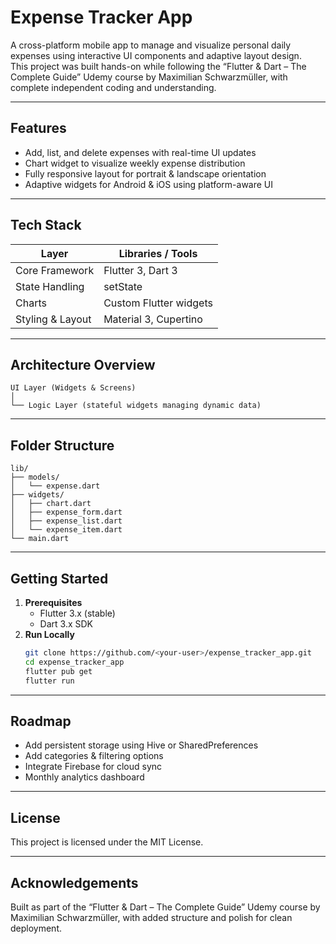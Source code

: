 
# Expense Tracker App

A cross-platform mobile app to manage and visualize personal daily expenses using interactive UI components and adaptive layout design.  
This project was built hands-on while following the “Flutter & Dart – The Complete Guide” Udemy course by Maximilian Schwarzmüller, with complete independent coding and understanding.

---

## Features
- Add, list, and delete expenses with real-time UI updates
- Chart widget to visualize weekly expense distribution
- Fully responsive layout for portrait & landscape orientation
- Adaptive widgets for Android & iOS using platform-aware UI

---

## Tech Stack
| Layer            | Libraries / Tools |
|------------------|-------------------|
| Core Framework   | Flutter 3, Dart 3 |
| State Handling   | setState           |
| Charts           | Custom Flutter widgets |
| Styling & Layout | Material 3, Cupertino |

---

## Architecture Overview
```
UI Layer (Widgets & Screens)
│
└── Logic Layer (stateful widgets managing dynamic data)
```

---

## Folder Structure
```
lib/
├── models/
│   └── expense.dart
├── widgets/
│   ├── chart.dart
│   ├── expense_form.dart
│   ├── expense_list.dart
│   └── expense_item.dart
└── main.dart
```

---

## Getting Started
1. **Prerequisites**
   - Flutter 3.x (stable)
   - Dart 3.x SDK
2. **Run Locally**
   ```bash
   git clone https://github.com/<your-user>/expense_tracker_app.git
   cd expense_tracker_app
   flutter pub get
   flutter run
   ```

---

## Roadmap
- Add persistent storage using Hive or SharedPreferences
- Add categories & filtering options
- Integrate Firebase for cloud sync
- Monthly analytics dashboard

---

## License
This project is licensed under the MIT License.

---

## Acknowledgements
Built as part of the “Flutter & Dart – The Complete Guide” Udemy course by Maximilian Schwarzmüller, with added structure and polish for clean deployment.